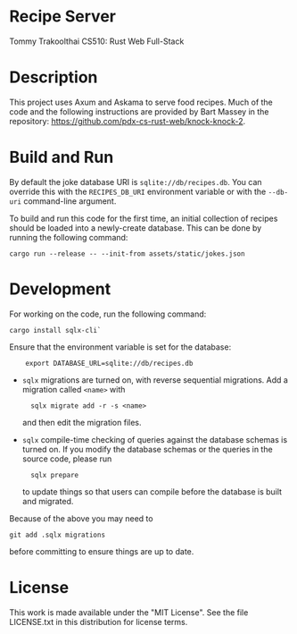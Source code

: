 # Recipe Server

Tommy Trakoolthai
CS510: Rust Web Full-Stack

# Description

This project uses Axum and Askama to serve food recipes. Much of the code and the
following instructions are provided by Bart Massey in the repository:
https://github.com/pdx-cs-rust-web/knock-knock-2.

# Build and Run

By default the joke database URI is
`sqlite://db/recipes.db`. You can override this with the
`RECIPES_DB_URI` environment variable or with the `--db-uri`
command-line argument.

To build and run this code for the first time, an initial collection of recipes
should be loaded into a newly-create database. This can be done by running
the following command:

    cargo run --release -- --init-from assets/static/jokes.json

# Development

For working on the code, run the following command:

    cargo install sqlx-cli`

Ensure that the environment variable is set for the database:

        export DATABASE_URL=sqlite://db/recipes.db

* `sqlx` migrations are turned on, with reverse
  sequential migrations. Add a migration called `<name>` with

        sqlx migrate add -r -s <name>

  and then edit the migration files.

* `sqlx` compile-time checking of queries against
  the database schemas is turned on. If you modify the
  database schemas or the queries in the source code, please
  run

        sqlx prepare

  to update things so that users can compile before the
  database is built and migrated.

Because of the above you may need to

    git add .sqlx migrations

before committing to ensure things are up to date.

# License
This work is made available under the "MIT License". See the file LICENSE.txt in this distribution for license terms.
